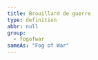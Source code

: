 ```yaml
---
title: Brouillard de guerre
type: definition
abbr: null
group:
  - fogofwar
sameAs: "Fog of War"
---
```

